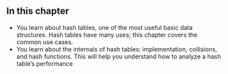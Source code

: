 ## In this chapter
- You learn about hash tables, one of the most useful basic data structures. Hash tables have many uses; this chapter covers the common use cases.
- You learn about the internals of hash tables: implementation, collisions, and hash functions. This will help you understand how to analyze a hash table’s performance